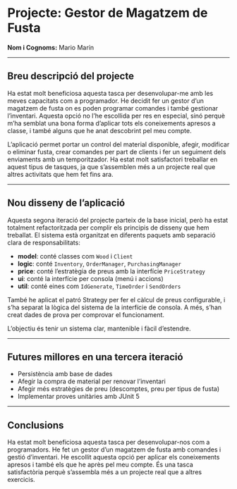 # Projecte: Gestor de Magatzem de Fusta

**Nom i Cognoms:** Mario Marín

---

## Breu descripció del projecte

Ha estat molt beneficiosa aquesta tasca per desenvolupar-me amb les meves capacitats com a programador. He decidit fer un gestor d’un magatzem de fusta on es poden programar comandes i també gestionar l’inventari. Aquesta opció no l’he escollida per res en especial, sinó perquè m’ha semblat una bona forma d’aplicar tots els coneixements apresos a classe, i també alguns que he anat descobrint pel meu compte.

L’aplicació permet portar un control del material disponible, afegir, modificar o eliminar fusta, crear comandes per part de clients i fer un seguiment dels enviaments amb un temporitzador. Ha estat molt satisfactori treballar en aquest tipus de tasques, ja que s’assemblen més a un projecte real que altres activitats que hem fet fins ara.

---

## Nou disseny de l’aplicació

Aquesta segona iteració del projecte parteix de la base inicial, però ha estat totalment refactoritzada per complir els principis de disseny que hem treballat. El sistema està organitzat en diferents paquets amb separació clara de responsabilitats:

- **model**: conté classes com `Wood` i `Client`
- **logic**: conté `Inventory`, `OrderManager`, `PurchasingManager`
- **price**: conté l’estratègia de preus amb la interfície `PriceStrategy`
- **ui**: conté la interfície per consola (menú i accions)
- **util**: conté eines com `IdGenerate`, `TimeOrder` i `SendOrders`

També he aplicat el patró Strategy per fer el càlcul de preus configurable, i s’ha separat la lògica del sistema de la interfície de consola. A més, s’han creat dades de prova per comprovar el funcionament.

L’objectiu és tenir un sistema clar, mantenible i fàcil d’estendre.

---

## Futures millores en una tercera iteració

- Persistència amb base de dades
- Afegir la compra de material per renovar l’inventari
- Afegir més estratègies de preu (descomptes, preu per tipus de fusta)
- Implementar proves unitàries amb JUnit 5

---

## Conclusions

Ha estat molt beneficiosa aquesta tasca per desenvolupar-nos com a programadors. He fet un gestor d’un magatzem de fusta amb comandes i gestió d’inventari. He escollit aquesta opció per aplicar els coneixements apresos i també els que he après pel meu compte. És una tasca satisfactòria perquè s’assembla més a un projecte real que a altres exercicis.
